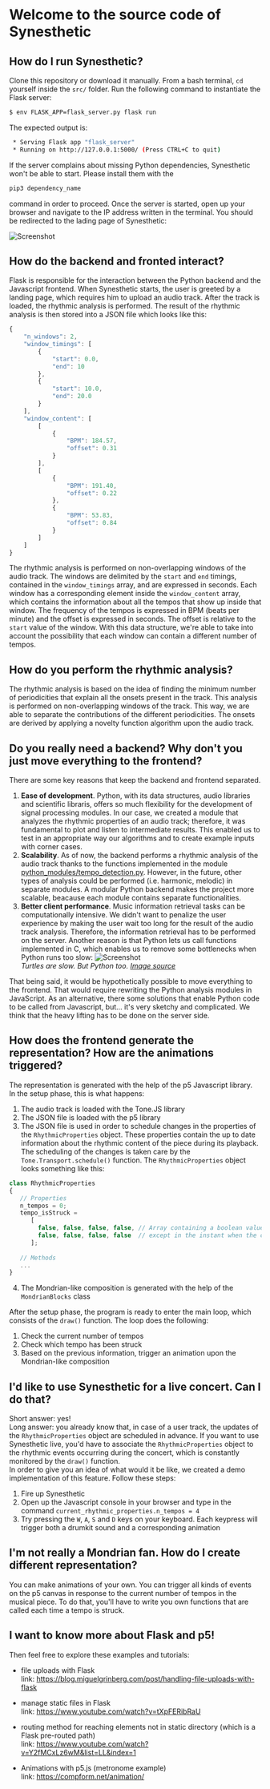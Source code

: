 # Welcome to the source code of Synesthetic

## How do I run Synesthetic?

Clone this repository or download it manually. From a bash terminal, ```cd``` yourself inside the ```src/``` folder. Run the following command to instantiate the Flask server:

```bash
$ env FLASK_APP=flask_server.py flask run
```

The expected output is:

```bash
 * Serving Flask app "flask_server"
 * Running on http://127.0.0.1:5000/ (Press CTRL+C to quit)
 ```
 
If the server complains about missing Python dependencies, Synesthetic won't be able to start. Please install them with the 
```bash
pip3 dependency_name
```
command in order to proceed. Once the server is started, open up your browser and navigate to the IP address written in the terminal. You should be redirected to the lading page of Synesthetic:   

![Screenshot](../doc/img/landing_page.png)

## How do the backend and fronted interact?

Flask is responsible for the interaction between the Python backend and the Javascript frontend. When Synesthetic starts, the user is greeted by a landing page, which requires him to upload an audio track. After the track is loaded, the rhythmic analysis is performed. The result of the rhythmic analysis is then stored into a JSON file which looks like this:

```javascript
{
    "n_windows": 2,
    "window_timings": [
        {
            "start": 0.0,
            "end": 10
        },
        {
            "start": 10.0,
            "end": 20.0
        }
    ],
    "window_content": [
        [
            {
                "BPM": 184.57,
                "offset": 0.31
            }
        ],
        [
            {
                "BPM": 191.40,
                "offset": 0.22
            },
            {
                "BPM": 53.83,
                "offset": 0.84
            }
        ]
    ]
}  
```
The rhythmic analysis is performed on non-overlapping windows of the audio track. The windows are delimited by the ```start``` and ```end``` timings, contained in the ```window_timings``` array, and are expressed in seconds. Each window has a corresponding element inside the ```window_content``` array, which contains the information about all the tempos that show up inside that window. The frequency of the tempos is expressed in BPM (beats per minute) and the offset is expressed in seconds. The offset is relative to the ```start``` value of the window. With this data structure, we're able to take into account the possibility that each window can contain a different number of tempos.


## How do you perform the rhythmic analysis?

The rhythmic analysis is based on the idea of finding the minimum number of periodicities that explain all the onsets present in the track. This analysis is performed on non-overlapping windows of the track. This way, we are able to separate the contributions of the different periodicities. The onsets are derived by applying a novelty function algorithm upon the audio track.


## Do you really need a backend? Why don't you just move everything to the frontend?

There are some key reasons that keep the backend and frontend separated.
1. **Ease of development**. Python, with its data structures, audio libraries and scientific libraris, offers so much flexibility for the development of signal processing modules. In our case, we created a module that analyzes the rhythmic properties of an audio track; therefore, it was fundamental to plot and listen to intermediate results. This enabled us to test in an appropriate way our algorithms and to create example inputs with corner cases.
2. **Scalability**. As of now, the backend performs a rhythmic analysis of the audio track thanks to the functions implemented in the module [python_modules/tempo_detection.py](python_modules/tempo_detection.py). However, in the future, other types of analysis could be performed (i.e. harmonic, melodic) in separate modules. A modular Python backend makes the project more scalable, beacause each module contains separate functionalities.
3. **Better client performance**. Music information retrieval tasks can be computationally intensive. We didn't want to penalize the user experience by making the user wait too long for the result of the audio track analysis. Therefore, the information retrieval has to be performed on the server. Another reason is that Python lets us call functions implemented in C, which enables us to remove some bottlenecks when Python runs too slow:
![Screenshot](../doc/img/slowest_things.jpeg)   
*Turtles are slow. But Python too. [Image source](https://medium.com/@trungluongquang/why-python-is-popular-despite-being-super-slow-83a8320412a9)*

That being said, it would be hypothetically possible to move everything to the frontend. That would require rewriting the Python analysis modules in JavaScript. As an alternative, there some solutions that enable Python code to be called from Javascript, but... it's very sketchy and complicated. We think that the heavy lifting has to be done on the server side.


## How does the frontend generate the representation? How are the animations triggered?

The representation is generated with the help of the p5 Javascript library.   
In the setup phase, this is what happens:
1. The audio track is loaded with the Tone.JS library
2. The JSON file is loaded with the p5 library
3. The JSON file is used in order to schedule changes in the properties of the ```RhythmicProperties``` object. These properties contain the up to date information about the rhythmic content of the piece during its playback. The scheduling of the changes is taken care by the ```Tone.Transport.schedule()``` function. The ```RhythmicProperties``` object looks something like this:
```javascript
class RhythmicProperties
{
   // Properties
   n_tempos = 0;
   tempo_isStruck =
      [
        false, false, false, false, // Array containing a boolean value for each tempo. Each element is always false,
        false, false, false, false  // except in the instant when the corresponding tempo is struck.
      ];
      
   // Methods
   ...
}
```
4. The Mondrian-like composition is generated with the help of the ```MondrianBlocks``` class   

After the setup phase, the program is ready to enter the main loop, which consists of the ```draw()``` function. The loop does the following:   
1. Check the current number of tempos 
2. Check which tempo has been struck
3. Based on the previous information, trigger an animation upon the Mondrian-like composition

## I'd like to use Synesthetic for a live concert. Can I do that?

Short answer: yes!   
Long answer: you already know that, in case of a user track, the updates of the ```RhythmicProperties``` object are scheduled in advance. If you want to use Synesthetic live, you'd have to associate the ```RhythmicProperties``` object to the rhythmic events occurring during the concert, which is constantly monitored by the ```draw()``` function.  
In order to give you an idea of what would it be like, we created a demo implementation of this feature. Follow these steps:
1. Fire up Synesthetic
2. Open up the Javascript console in your browser and type in the command ```current_rhythmic_properties.n_tempos = 4```
3. Try pressing the ```W```, ```A```, ```S``` and ```D``` keys on your keyboard. Each keypress will trigger both a drumkit sound and a corresponding animation

## I'm not really a Mondrian fan. How do I create different representation?

You can make animations of your own. You can trigger all kinds of events on the p5 canvas in response to the current number of tempos in the musical piece. To do that, you'll have to write you own functions that are called each time a tempo is struck.

## I want to know more about Flask and p5!
Then feel free to explore these examples and tutorials:
* file uploads with Flask  
link: https://blog.miguelgrinberg.com/post/handling-file-uploads-with-flask

* manage static files in Flask  
link: https://www.youtube.com/watch?v=tXpFERibRaU

* routing method for reaching elements not in static directory (which is a Flask pre-routed path)  
link: https://www.youtube.com/watch?v=Y2fMCxLz6wM&list=LL&index=1

* Animations with p5.js (metronome example)  
link: https://compform.net/animation/
